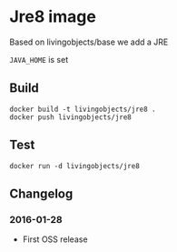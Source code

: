 # Jre8 image
Based on livingobjects/base we add a JRE

`JAVA_HOME` is set

## Build

    docker build -t livingobjects/jre8 .
    docker push livingobjects/jre8


## Test

    docker run -d livingobjects/jre8

## Changelog

### 2016-01-28
 * First OSS release